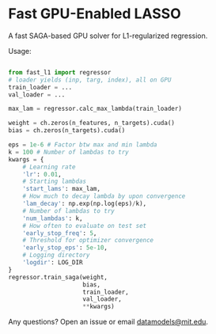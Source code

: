 # Fast GPU-Enabled LASSO

A fast SAGA-based GPU solver for L1-regularized regression. 

Usage:
```python

from fast_l1 import regressor
# loader yields (inp, targ, index), all on GPU
train_loader = ...
val_loader = ...

max_lam = regressor.calc_max_lambda(train_loader)

weight = ch.zeros(n_features, n_targets).cuda()
bias = ch.zeros(n_targets).cuda()

eps = 1e-6 # Factor btw max and min lambda
k = 100 # Number of lambdas to try
kwargs = {
    # Learning rate
    'lr': 0.01,
    # Starting lambdas
    'start_lams': max_lam,
    # How much to decay lambda by upon convergence
    'lam_decay': np.exp(np.log(eps)/k),
    # Number of lambdas to try
    'num_lambdas': k,
    # How often to evaluate on test set
    'early_stop_freq': 5,
    # Threshold for optimizer convergence
    'early_stop_eps': 5e-10,
    # Logging directory
    'logdir': LOG_DIR
}
regressor.train_saga(weight,
                     bias,
                     train_loader,
                     val_loader,
                     **kwargs)
```

Any questions? Open an issue or email datamodels@mit.edu.